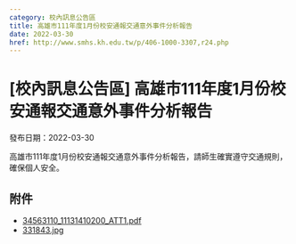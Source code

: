 ```yaml
---
category: 校內訊息公告區
title: 高雄市111年度1月份校安通報交通意外事件分析報告
date: 2022-03-30
href: http://www.smhs.kh.edu.tw/p/406-1000-3307,r24.php
---
```


# [校內訊息公告區] 高雄市111年度1月份校安通報交通意外事件分析報告

發布日期：2022-03-30

高雄市111年度1月份校安通報交通意外事件分析報告，請師生確實遵守交通規則，確保個人安全。

## 附件

- [34563110_11131410200_ATT1.pdf](https://www.smhs.kh.edu.tw/var/file/0/1000/attach/9/pta_3072_6749155_08122.pdf)
- [331843.jpg](https://www.smhs.kh.edu.tw/var/file/0/1000/attach/9/pta_3073_6350022_08122.jpg)
